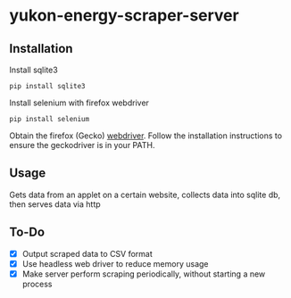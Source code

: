 # yukon-energy-scraper-server

## Installation
Install sqlite3
```
pip install sqlite3
```
Install selenium with firefox webdriver
```
pip install selenium
```
Obtain the firefox (Gecko) [webdriver](https://github.com/mozilla/geckodriver/releases). 
Follow the installation instructions to ensure the geckodriver is in your PATH.

## Usage
Gets data from an applet on a certain website, collects data into sqlite db, then serves data via http

## To-Do
- [x] Output scraped data to CSV format
- [x] Use headless web driver to reduce memory usage
- [x] Make server perform scraping periodically, without starting a new process